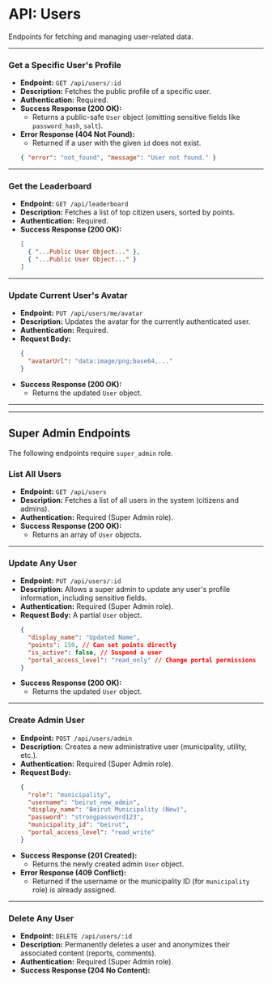 # API: Users

Endpoints for fetching and managing user-related data.

---

### Get a Specific User's Profile

-   **Endpoint:** `GET /api/users/:id`
-   **Description:** Fetches the public profile of a specific user.
-   **Authentication:** Required.
-   **Success Response (200 OK):**
    -   Returns a public-safe `User` object (omitting sensitive fields like `password_hash`, `salt`).
-   **Error Response (404 Not Found):**
    -   Returned if a user with the given `id` does not exist.
    ```json
    { "error": "not_found", "message": "User not found." }
    ```
---

### Get the Leaderboard

-   **Endpoint:** `GET /api/leaderboard`
-   **Description:** Fetches a list of top citizen users, sorted by points.
-   **Authentication:** Required.
-   **Success Response (200 OK):**
    ```json
    [
      { "...Public User Object..." },
      { "...Public User Object..." }
    ]
    ```

---

### Update Current User's Avatar

-   **Endpoint:** `PUT /api/users/me/avatar`
-   **Description:** Updates the avatar for the currently authenticated user.
-   **Authentication:** Required.
-   **Request Body:**
    ```json
    {
      "avatarUrl": "data:image/png;base64,..."
    }
    ```
-   **Success Response (200 OK):**
    -   Returns the updated `User` object.

---
---

## Super Admin Endpoints

The following endpoints require `super_admin` role.

### List All Users

-   **Endpoint:** `GET /api/users`
-   **Description:** Fetches a list of all users in the system (citizens and admins).
-   **Authentication:** Required (Super Admin role).
-   **Success Response (200 OK):**
    -   Returns an array of `User` objects.

---

### Update Any User

-   **Endpoint:** `PUT /api/users/:id`
-   **Description:** Allows a super admin to update any user's profile information, including sensitive fields.
-   **Authentication:** Required (Super Admin role).
-   **Request Body:** A partial `User` object.
    ```json
    {
      "display_name": "Updated Name",
      "points": 150, // Can set points directly
      "is_active": false, // Suspend a user
      "portal_access_level": "read_only" // Change portal permissions
    }
    ```
-   **Success Response (200 OK):**
    -   Returns the updated `User` object.

---

### Create Admin User

-   **Endpoint:** `POST /api/users/admin`
-   **Description:** Creates a new administrative user (municipality, utility, etc.).
-   **Authentication:** Required (Super Admin role).
-   **Request Body:**
    ```json
    {
      "role": "municipality",
      "username": "beirut_new_admin",
      "display_name": "Beirut Municipality (New)",
      "password": "strongpassword123",
      "municipality_id": "beirut",
      "portal_access_level": "read_write"
    }
    ```
-   **Success Response (201 Created):**
    -   Returns the newly created admin `User` object.
-   **Error Response (409 Conflict):**
    -   Returned if the username or the municipality ID (for `municipality` role) is already assigned.

---

### Delete Any User

-   **Endpoint:** `DELETE /api/users/:id`
-   **Description:** Permanently deletes a user and anonymizes their associated content (reports, comments).
-   **Authentication:** Required (Super Admin role).
-   **Success Response (204 No Content):**
